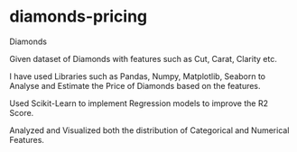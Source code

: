 # diamonds-pricing
Diamonds

Given dataset of Diamonds with features such as Cut, Carat, Clarity etc.

I have used Libraries such as Pandas, Numpy, Matplotlib, Seaborn to Analyse and Estimate the Price of Diamonds based on the features.

Used Scikit-Learn to implement Regression models to improve the R2 Score.

Analyzed and Visualized both the distribution of Categorical and Numerical Features.
